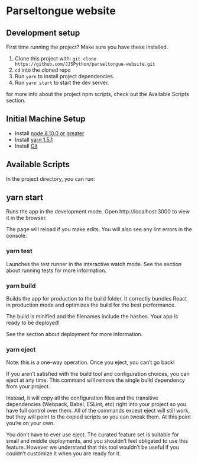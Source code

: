 # Parseltongue website

## Development setup
First time running the project? Make sure you have these installed.
1.  Clone this project with:
  `git clone https://github.com/JJSPython/parseltongue-website.git`
2.  `cd` into the cloned repo
3.  Run `yarn` to install project dependencies.
4.  Run `yarn start` to start the dev server.

for more info about the project npm scripts, check out the Available Scripts section.



## Initial Machine Setup

* Install [node 8.10.0 or greater](https://nodejs.org/en/)
* Install [yarn 1.5.1](https://yarnpkg.com/lang/en/docs/install/)
* Install [Git](https://git-scm.com/downloads)

## Available Scripts

In the project directory, you can run:

## yarn start

Runs the app in the development mode.
Open http://localhost:3000 to view it in the browser.

The page will reload if you make edits.
You will also see any lint errors in the console.

### yarn test

Launches the test runner in the interactive watch mode.
See the section about running tests for more information.

### yarn build

Builds the app for production to the build folder.
It correctly bundles React in production mode and optimizes the build for the best performance.

The build is minified and the filenames include the hashes.
Your app is ready to be deployed!

See the section about deployment for more information.

### yarn eject

Note: this is a one-way operation. Once you eject, you can’t go back!

If you aren’t satisfied with the build tool and configuration choices, you can eject at any time. This command will remove the single build dependency from your project.

Instead, it will copy all the configuration files and the transitive dependencies (Webpack, Babel, ESLint, etc) right into your project so you have full control over them. All of the commands except eject will still work, but they will point to the copied scripts so you can tweak them. At this point you’re on your own.

You don’t have to ever use eject. The curated feature set is suitable for small and middle deployments, and you shouldn’t feel obligated to use this feature. However we understand that this tool wouldn’t be useful if you couldn’t customize it when you are ready for it.
